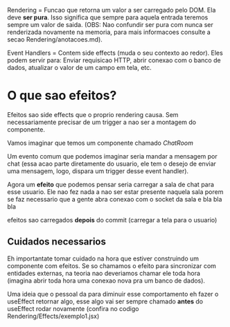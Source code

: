 Rendering = Funcao que retorna um valor a ser carregado pelo DOM. Ela deve **ser pura**. Isso significa que sempre para aquela entrada teremos sempre um valor de saida. (OBS: Nao confundir ser pura com nunca ser renderizada novamente na memoria, para mais informacoes consulte a secao Rendering/anotacoes.md).

Event Handlers = Contem side effects (muda o seu contexto ao redor). Eles podem servir para: Enviar requisicao HTTP, abrir conexao com o banco de dados, atualizar o valor de um campo em tela, etc.



# O que sao efeitos?
Efeitos sao side effects que o proprio rendering causa. Sem necessariamente precisar de um trigger a nao ser a montagem do componente.

Vamos imaginar que temos um componente chamado *ChatRoom*

Um evento comum que podemos imaginar seria mandar a mensagem por chat (essa acao parte diretamente do usuario, ele tem o desejo de enviar uma mensagem, logo, dispara um trigger desse event handler).

Agora um **efeito** que podemos pensar seria carregar a sala de chat para esse usuario. Ele nao fez nada a nao ser estar presente naquela sala porem se faz necessario que a gente abra conexao com o socket da sala e bla bla bla

efeitos sao carregados **depois** do commit (carregar a tela para o usuario)

## Cuidados necessarios
Eh importantate tomar cuidado na hora que estiver construindo um componente com efeitos. Se so chamamos o efeito para sincronizar com entidades externas, na teoria nao deveriamos chamar ele toda hora (imagina abrir toda hora uma conexao nova pra um banco de dados).

Uma ideia que o pessoal da para diminuir esse comportamento eh fazer o useEffect retornar algo, esse algo vai ser sempre chamado **antes** do useEffect rodar novamente (confira no codigo Rendering/Effects/exemplo1.jsx)

